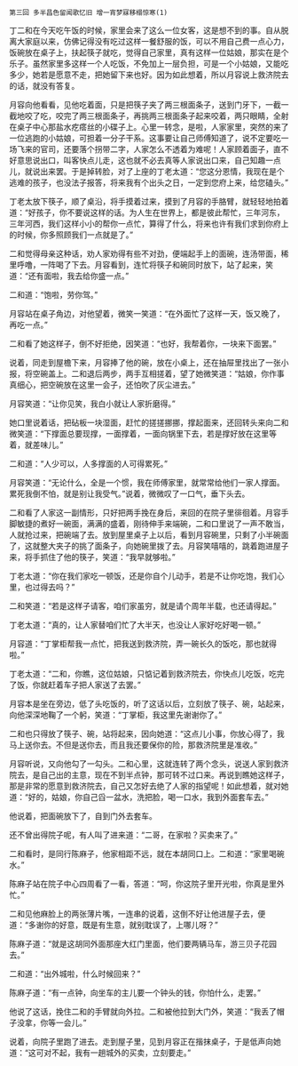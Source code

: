     第三回 多半昌色留闻歌忆旧 增一宵梦寐移榻惊寒(1) 

   丁二和在今天吃午饭的时候，家里会来了这么一位女客，这是想不到的事。自从脱离大家庭以来，仿佛记得没有吃过这样一餐舒服的饭，可以不用自己费一点心力，饭碗放在桌子上，扶起筷子就吃，觉得自己家里，真有这样一位姑娘，那实在是个乐子。虽然家里多这样一个人吃饭，不免加上一层负担，可是一个小姑娘，又能吃多少，她若是愿意不走，把她留下来也好。因为如此想着，所以月容说上救济院去的话，就没有答复。

   月容向他看看，见他吃着面，只是把筷子夹了两三根面条子，送到门牙下，一截一截地咬了吃，咬完了两三根面条子，再挑两三根面条子起来咬着，两只眼睛，全射在桌子中心那盐水疙瘩丝的小碟子上。心里一转念，是啦，人家家里，突然的来了一位逃跑的小姑娘，可担着一分子干系。这事要让自己师傅知道了，说不定要吃一场飞来的官司，还要落个拐带二字，人家怎么不透着为难呢！人家顾着面子，直不好意思说出口，叫客快点儿走，这也就不必去真等人家说出口来，自己知趣一点儿，就说出来罢。于是掉转脸，对了上座的丁老太道：“您这分恩情，我现在是个逃难的孩子，也没法子报答，将来我有个出头之日，一定到您府上来，给您磕头。”

   丁老太放下筷子，顺了桌沿，将手摸着过来，摸到了月容的手胳臂，就轻轻地拍着道：“好孩子，你不要说这样的话。为人生在世界上，都是彼此帮忙，三年河东，三年河西，我们这样小小的帮你一点忙，算得了什么，将来也许有我们求到你府上的时候，你多照顾我们一点就是了。”

   二和觉得母亲这种话，劝人家劝得有些不对劲，便端起手上的面碗，连汤带面，稀里呼噜，一阵喝了下去。月容看到，连忙将筷子和碗同时放下，站了起来，笑道：“还有面啦，我去给你盛一点。”

   二和道：“饱啦，劳你驾。”

   月容站在桌子角边，对他望着，微笑一笑道：“在外面忙了这样一天，饭又晚了，再吃一点。”

   二和看了她这样子，倒不好拒绝，因笑道：“也好，我帮着你，一块来下面罢。”

   说着，同走到屋檐下来，月容捧了他的碗，放在小桌上，还在抽屉里找出了一张小报，将空碗盖上。二和退后两步，两手互相搓着，望了她微笑道：“姑娘，你作事真细心，把空碗放在这里一会子，还怕吹了灰尘进去。”

   月容笑道：“让你见笑，我白小就让人家折磨得。”

   她口里说着话，把砧板一块湿面，赶忙的搓搓挪挪，撑起面来，还回转头来向二和微笑道：“下撑面总要现撑，一面撑着，一面向锅里下去，若是撑好放在这里等着，就差味儿。”

   二和道：“人少可以，人多撑面的人可得累死。”

   月容笑道：“无论什么，全是一个惯，我在师傅家里，就常常给他们一家人撑面。累死我倒不怕，就是别让我受气。”说着，微微叹了一口气，垂下头去。

   二和看了人家这一副情形，只好把两手挽在身后，来回的在院子里徘徊着。月容手脚敏捷的煮好一碗面，满满的盛着，刚待伸手来端碗，二和口里说了一声不敢当，人就抢过来，把碗端了去。放到屋里桌子上以后，看到月容碗里，只剩了小半碗面了，这就整大夹子的挑了面条子，向她碗里拨了去。月容笑嘻嘻的，跳着跑进屋子来，将手抓住了他的筷子，笑道：“我早就够啦。”

   丁老太道：“你在我们家吃一顿饭，还是你自个儿动手，若是不让你吃饱，我们心里，也过得去吗？”

   二和笑道：“若是这样子请客，咱们家虽穷，就是请个周年半载，也还请得起。”

   丁老太道：“真的，让人家替咱们忙了大半天，也没让人家好吃好喝一顿。”

   月容道：“丁掌柜帮我一点忙，把我送到救济院，弄一碗长久的饭吃，那也就得啦。”

   丁老太道：“二和，你瞧，这位姑娘，只惦记着到救济院去，你快点儿吃饭，吃完了饭，你就赶着车子把人家送了去罢。”

   月容本是坐在旁边，低了头吃饭的，听了这话以后，立刻放了筷子、碗，站起来，向他深深地鞠了一个躬，笑道：“丁掌柜，我这里先谢谢你了。”

   二和也只得放了筷子、碗，站将起来，因向她道：“这点儿小事，你放心得了，我马上送你去。不但是送你去，而且我还要保你的险，那救济院里是准收。”

   月容听说，又向他勾了一勾头。二和心里，这就连转了两个念头，说送人家到救济院去，是自己出的主意，现在不到半点钟，那可转不过口来。再说到瞧她这样子，那是非常的愿意到救济院去，自己又怎好去绝了人家的指望呢！如此想着，就对她道：“好的，姑娘，你自己舀一盆水，洗把脸，喝一口水，我到外面套车去。”

   他说着，把面碗放下了，自到门外去套车。

   还不曾出得院子呢，有人叫了进来道：“二哥，在家啦？买卖来了。”

   二和看时，是同行陈麻子，他家相距不远，就在本胡同口上。二和道：“家里喝碗水。”

   陈麻子站在院子中心四周看了一看，答道：“呵，你这院子里开光啦，你真是里外忙。”

   二和见他麻脸上的两张薄片嘴，一连串的说着，这倒不好让他进屋子去，便道：“多谢你的好意，既是有生意，就别耽误了，上哪儿呀？”

   陈麻子道：“就是这胡同外面那座大红门里面，他们要两辆马车，游三贝子花园去。”

   二和道：“出外城啦，什么时候回来？”

   陈麻子道：“有一点钟，向坐车的主儿要一个钟头的钱，你怕什么，走罢。”

   他说了这话，挽住二和的手臂就向外拉。二和被他拉到大门外，笑道：“我丢了帽子没拿，你等一会儿。”

   说着，向院子里跑了进去。走到屋子里，见到月容正在揩抹桌子，于是低声向她道：“这可对不起，我有一趟城外的买卖，立刻要走。”

